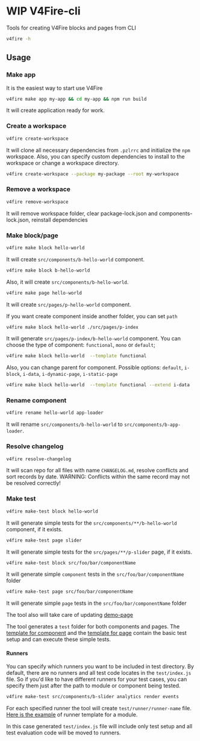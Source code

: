 # WIP V4Fire-cli

Tools for creating V4Fire blocks and pages from CLI

```bash
v4fire -h
```

## Usage

### Make app

It is the easiest way to start use V4Fire

```bash
v4fire make app my-app && cd my-app && npm run build
```

It will create application ready for work.

### Create a workspace

```bash
v4fire create-workspace
```

It will clone all necessary dependencies from `.pzlrrc` and initialize the `npm` workspace.
Also, you can specify custom dependencies to install to the workspace or change a workspace directory.

```bash
v4fire create-workspace --package my-package --root my-workspace
```

### Remove a workspace

```bash
v4fire remove-workspace
```

It will remove workspace folder, clear package-lock.json and components-lock.json, reinstall dependencies

### Make block/page

```bash
v4fire make block hello-world
```

It will create `src/components/b-hello-world` component.

```bash
v4fire make block b-hello-world
```

Also, it will create `src/components/b-hello-world`.

```bash
v4fire make page hello-world
```

It will create `src/pages/p-hello-world` component.

If you want create component inside another folder, you can set `path`

```bash
v4fire make block hello-world ./src/pages/p-index
```

It will generate `src/pages/p-index/b-hello-world` component.
You can choose the type of component: `functional`, `mono` or `default`;

```bash
v4fire make block hello-world  --template functional
```

Also, you can change parent for component. Possible options: `default`, `i-block`, `i-data`, `i-dynamic-page`, `i-static-page`

```bash
v4fire make block hello-world  --template functional --extend i-data
```

### Rename component

```bash
v4fire rename hello-world app-loader
```

It will rename `src/components/b-hello-world` to `src/components/b-app-loader`.

### Resolve changelog

```bash
v4fire resolve-changelog
```

It will scan repo for all files with name `CHANGELOG.md`, resolve conflicts and sort records by date.
WARNING: Conflicts within the same record may not be resolved correctly!

### Make test

```bash
v4fire make-test block hello-world
```
It will generate simple tests for the `src/components/**/b-hello-world` component, if it exists.

```bash
v4fire make-test page slider
```
It will generate simple tests for the `src/pages/**/p-slider` page, if it exists.

```bash
v4fire make-test block src/foo/bar/componentName
```
It will generate simple `component` tests in the `src/foo/bar/componentName` folder

```bash
v4fire make-test page src/foo/bar/componentName
```
It will generate simple `page` tests in the `src/foo/bar/componentName` folder

The tool also will take care of updating [demo-page](https://github.com/V4Fire/Client/blob/master/src/pages/p-v4-components-demo/index.js)

The tool generates a `test` folder for both components and pages. The [template for component](src/templates/test/block) and the [template for page](src/templates/test/block) contain the basic test setup and can execute these simple tests.

#### Runners

You can specify which runners you want to be included in test directory. By default, there are no runners
and all test code locates in the `test/index.js` file. So if you'd like to have different runners for your test cases,
you can specify them just after the path to module or component being tested.

```bash
v4fire make-test src/components/b-slider analytics render events
```

For each specified runner the tool will create `test/runner/runner-name` file. [Here is the example](src/templates/test/module/with-runners/runners/runner.js)
of runner template for a module.

In this case generated `test/index.js` file will include only test setup and all test evaluation code will be moved to runners.
